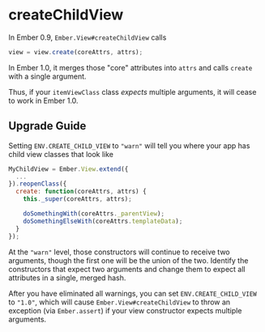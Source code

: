 # createChildView

In Ember 0.9, `Ember.View#createChildView` calls

```javascript
view = view.create(coreAttrs, attrs);
```

In Ember 1.0, it merges those "core" attributes into `attrs` and calls
`create` with a single argument.

Thus, if your `itemViewClass` class *expects* multiple arguments, it will cease
to work in Ember 1.0.

## Upgrade Guide

Setting `ENV.CREATE_CHILD_VIEW` to `"warn"` will tell you where your app has
child view classes that look like

```javascript
MyChildView = Ember.View.extend({
  ...
}).reopenClass({
  create: function(coreAttrs, attrs) {
    this._super(coreAttrs, attrs);

    doSomethingWith(coreAttrs._parentView);
    doSomethingElseWith(coreAttrs.templateData);
  }
});
```

At the `"warn"` level, those constructors will continue to receive two
arguments, though the first one will be the union of the two. Identify the
constructors that expect two arguments and change them to expect all attributes
in a single, merged hash.

After you have eliminated all warnings, you can set `ENV.CREATE_CHILD_VIEW` to
`"1.0"`, which will cause `Ember.View#createChildView` to throw an exception
(via `Ember.assert`) if your view constructor expects multiple arguments.
